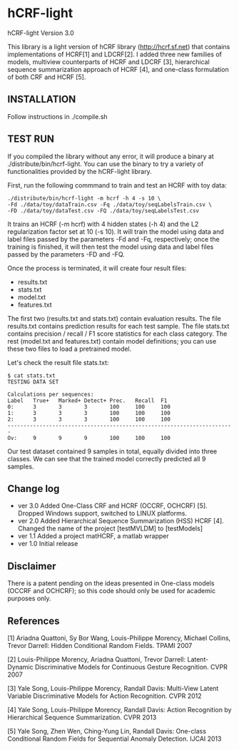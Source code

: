 # hCRF-light

hCRF-light Version 3.0

This library is a light version of hCRF library (http://hcrf.sf.net)
that contains implementations of HCRF[1] and LDCRF[2]. I added three
new families of models, multiview counterparts of HCRF and LDCRF [3],
hierarchical sequence summarization approach of HCRF [4], and one-class
formulation of both CRF and HCRF [5].

## INSTALLATION

Follow instructions in ./compile.sh 

## TEST RUN

If you compiled the library without any error, it will produce a binary
at ./distribute/bin/hcrf-light. You can use the binary to try a variety
of functionalities provided by the hCRF-light library.

First, run the following commmand to train and test an HCRF with toy data:
```
./distribute/bin/hcrf-light -m hcrf -h 4 -s 10 \
-Fd ./data/toy/dataTrain.csv -Fq ./data/toy/seqLabelsTrain.csv \
-FD ./data/toy/dataTest.csv -FQ ./data/toy/seqLabelsTest.csv
```
It trains an HCRF (-m hcrf) with 4 hidden states (-h 4) and the L2
regularization factor set at 10 (-s 10). It will train the model using
data and label files passed by the parameters -Fd and -Fq, respectively;
once the training is finished, it will then test the model using data 
and label files passed by the parameters -FD and -FQ. 

Once the process is terminated, it will create four result files: 
- results.txt
- stats.txt
- model.txt
- features.txt

The first two (results.txt and stats.txt) contain evaluation results.
The file results.txt contains prediction results for each test sample.
The file stats.txt contains precision / recall / F1 score statistics
for each class category. The rest (model.txt and features.txt) contain 
model definitions; you can use these two files to load a pretrained model. 

Let's check the result file stats.txt:
```
$ cat stats.txt
TESTING DATA SET

Calculations per sequences:                                                                     
Label   True+   Marked+ Detect+ Prec.   Recall  F1                                              
0:      3       3       3       100     100     100                                             
1:      3       3       3       100     100     100                                             
2:      3       3       3       100     100     100                                             
-----------------------------------------------------------------------                         
Ov:     9       9       9       100     100     100   
```
Our test dataset contained 9 samples in total, equally divided into three 
classes. We can see that the trained model correctly predicted all 9 samples.

## Change log  
- ver 3.0 Added One-Class CRF and HCRF (OCCRF, OCHCRF) [5]. Dropped Windows support, switched to LINUX platforms.
- ver 2.0 Added Hierarchical Sequence Summarization (HSS) HCRF [4]. Changed the name of the project [testMVLDM] to [testModels]  
- ver 1.1 Added a project matHCRF, a matlab wrapper  
- ver 1.0 Initial release  
  
## Disclaimer
There is a patent pending on the ideas presented in One-class models (OCCRF and OCHCRF); so this code should only be used for academic purposes only.

## References
[1] Ariadna Quattoni, Sy Bor Wang, Louis-Philippe Morency, Michael Collins, Trevor Darrell: Hidden Conditional Random Fields. TPAMI 2007  
  
[2] Louis-Philippe Morency, Ariadna Quattoni, Trevor Darrell: Latent-Dynamic Discriminative Models for Continuous Gesture Recognition. CVPR 2007  

[3] Yale Song, Louis-Philippe Morency, Randall Davis: Multi-View Latent Variable Discriminative Models for Action Recognition. CVPR 2012  

[4] Yale Song, Louis-Philippe Morency, Randall Davis: Action Recognition by Hierarchical Sequence Summarization. CVPR 2013  

[5] Yale Song, Zhen Wen, Ching-Yung Lin, Randall Davis: One-class Conditional Random Fields for Sequential Anomaly Detection. IJCAI 2013
